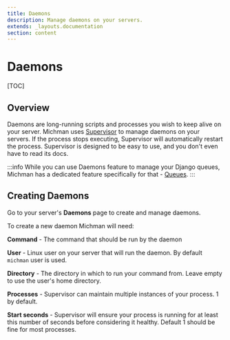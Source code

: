 ```yaml
---
title: Daemons
description: Manage daemons on your servers.
extends: _layouts.documentation
section: content
---
```


# Daemons

[TOC]



## Overview

Daemons are long-running scripts and processes you wish to keep alive on your server.
Michman uses [Supervisor][supervisor] to manage daemons on your servers.
If the process stops executing, Supervisor will automatically restart the process.
Supervisor is designed to be easy to use, and you don't even have to read its docs.

:::info
While you can use Daemons feature to manage your Django queues,
Michman has a dedicated feature specifically for that - [Queues][docs-queues].
:::



## Creating Daemons

Go to your server's **Daemons** page to create and manage daemons.

To create a new daemon Michman will need:

**Command** - The command that should be run by the daemon

**User** - Linux user on your server that will run the daemon. By default `michman` user is used.

**Directory** - The directory in which to run your command from. Leave empty to use the user's home directory.

**Processes** - Supervisor can maintain multiple instances of your process. 1 by default.

**Start seconds** - Supervisor will ensure your process is running for at least this number of seconds before considering it healthy.
Default 1 should be fine for most processes.



[supervisor]: http://supervisord.org "Supervisor Documentation"
[docs-queues]: /projects/queues "Michman Docs Project Queues"
